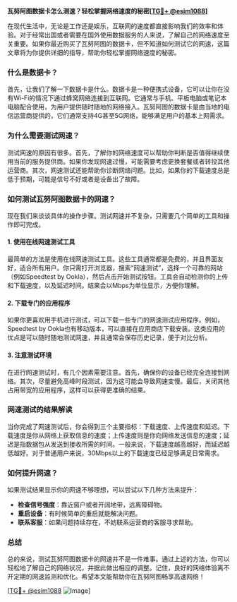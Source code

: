 **瓦努阿图数据卡怎么测速？轻松掌握网络速度的秘密[[TG💪+ @esim1088](https://t.me/s/esim1088)]**

在现代生活中，无论是工作还是娱乐，互联网的速度都直接影响我们的效率和体验。对于经常出国或者需要在国外使用数据服务的人来说，了解自己的网络速度至关重要。如果你最近购买了瓦努阿图的数据卡，但不知道如何测试它的网速，这篇文章将为你提供详细的指导，帮助你轻松掌握网络速度的秘密。

### 什么是数据卡？

首先，让我们了解一下数据卡是什么。数据卡是一种便携式设备，它可以让你在没有Wi-Fi的情况下通过蜂窝网络连接到互联网。它通常与手机、平板电脑或笔记本电脑配合使用，为用户提供随时随地的网络接入。瓦努阿图的数据卡是由当地的电信运营商提供的，它们通常支持4G甚至5G网络，能够满足用户的基本上网需求。

### 为什么需要测试网速？

测试网速的原因有很多。首先，了解你的网络速度可以帮助你判断是否值得继续使用当前的服务提供商。如果你发现网速过慢，可能需要考虑更换套餐或者转投其他运营商。其次，网速测试还能帮助你诊断网络问题。比如，如果你的下载速度总是低于预期，可能是信号不好或者是设备出了故障。

### 如何测试瓦努阿图数据卡的网速？

现在我们来谈谈具体的操作步骤。测试网速并不复杂，只需要几个简单的工具和操作即可完成。

#### 1. 使用在线网速测试工具

最简单的方法是使用在线网速测试工具。这些工具通常都是免费的，并且界面友好，适合所有用户。你只需打开浏览器，搜索“网速测试”，选择一个可靠的网站（例如Speedtest by Ookla），然后点击开始测试按钮。工具会自动检测你的上传和下载速度，以及延迟时间。结果会以Mbps为单位显示，方便你理解。

#### 2. 下载专门的应用程序

如果你更喜欢用手机进行测试，可以下载一些专门的网速测试应用程序。例如，Speedtest by Ookla也有移动版本，可以直接在应用商店下载安装。这类应用的优点是可以随时随地测试网速，并且通常会保存历史记录，便于对比分析。

#### 3. 注意测试环境

在进行网速测试时，有几个因素需要注意。首先，确保你的设备已经完全连接到网络。其次，尽量避免高峰时段测试，因为这可能会导致网速变慢。最后，关闭其他占用带宽的应用程序，这样可以获得更准确的结果。

### 网速测试的结果解读

当你完成了网速测试后，你会得到三个主要指标：下载速度、上传速度和延迟。下载速度是你从网络上获取信息的速度；上传速度则是你向网络发送信息的速度；延迟是指数据包从发送到接收所需的时间。一般来说，下载速度越高越好，而延迟越低越好。对于普通用户来说，30Mbps以上的下载速度已经足够满足日常需求。

### 如何提升网速？

如果测试结果显示你的网速不够理想，可以尝试以下几种方法来提升：

- **检查信号强度**：靠近窗户或者开阔地带，远离障碍物。
- **重启设备**：有时候简单的重启就能解决问题。
- **联系客服**：如果问题持续存在，不妨联系运营商的客服寻求帮助。

### 总结

总的来说，测试瓦努阿图数据卡的网速并不是一件难事。通过上述的方法，你可以轻松地了解自己的网络状况，并据此做出相应的调整。记住，良好的网络体验离不开定期的网速监测和优化。希望本文能帮助你在瓦努阿图畅享高速网络！

[[TG💪+ @esim1088](https://t.me/s/esim1088) ![Image](https://i.postimg.cc/4NQfJmqS/Snipaste-2025-05-13-00-14-12.png)]